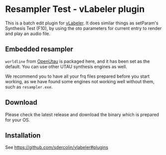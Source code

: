 # Resampler Test - vLabeler plugin

This is a batch edit plugin for [vLabeler](https://github.com/sdercolin/vlabeler).
It does similar things as setParam's Synthesis Test (F10), by using the oto parameters for current entry to render and play an audio file.

## Embedded resampler
`worldline` from [OpenUtau](https://github.com/stakira/OpenUtau) is packaged here, and it has been set as the default.
You can use other UTAU synthesis engines as well.

We recommend you to have all your frq files prepared before you start working, as we have found some engines not working well without them, such as `resampler.exe`.


## Download
Please check the latest release and download the binary which is prepared for your OS.

## Installation
See https://github.com/sdercolin/vlabeler#plugins
